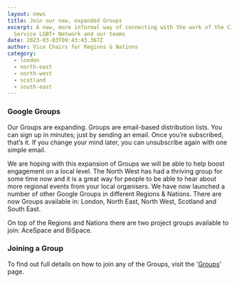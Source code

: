 ```yaml
---
layout: news
title: Join our new, expanded Groups
excerpt: A new, more informal way of connecting with the work of the Civil
  Service LGBT+ Network and our teams
date: 2023-03-03T09:43:43.367Z
author: Vice Chairs for Regions & Nations
category:
  - london
  - north-east
  - north-west
  - scotland
  - south-east
---
```

### G﻿oogle Groups

Our Groups are expanding. Groups are email-based distribution lists. You can sign up in minutes; just by sending an email. Once you’re subscribed, that’s it. If you change your mind later, you can unsubscribe again with one simple email.

We are hoping with this expansion of Groups we will be able to help boost engagement on a local level. The North West has had a thriving group for some time now and it is a great way for people to be able to hear about more regional events from your local organisers. We have now launched a number of other Google Groups in different Regions & Nations. There are now Groups available in: London, North East, North West, Scotland and South East.

On top of the Regions and Nations there are two project groups available to join: AceSpace and BiSpace.

### Joining a Group

To find out full details on how to join any of the Groups, visit the '[Groups](https://www.civilservice.lgbt/groups)' page.